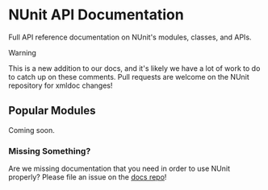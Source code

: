 # NUnit API Documentation

Full API reference documentation on NUnit's modules, classes, and APIs.

> [!WARNING]
> This is a new addition to our docs, and it's likely we have a lot of work to do to catch up on these comments. Pull requests are welcome on the NUnit repository for xmldoc changes!

## Popular Modules

Coming soon.

### Missing Something?

Are we missing documentation that you need in order to use NUnit properly? Please file an issue on the [docs repo](https://github.com/nunit/docs/issues/new/choose)!
